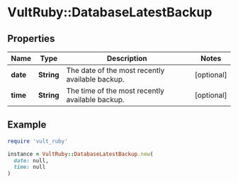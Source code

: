 # VultRuby::DatabaseLatestBackup

## Properties

| Name | Type | Description | Notes |
| ---- | ---- | ----------- | ----- |
| **date** | **String** | The date of the most recently available backup. | [optional] |
| **time** | **String** | The time of the most recently available backup. | [optional] |

## Example

```ruby
require 'vult_ruby'

instance = VultRuby::DatabaseLatestBackup.new(
  date: null,
  time: null
)
```

